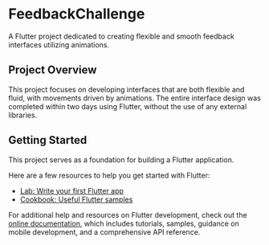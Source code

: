 # FeedbackChallenge

A Flutter project dedicated to creating flexible and smooth feedback interfaces utilizing animations.

## Project Overview

This project focuses on developing interfaces that are both flexible and fluid, with movements driven by animations. The entire interface design was completed within two days using Flutter, without the use of any external libraries.

## Getting Started

This project serves as a foundation for building a Flutter application.

Here are a few resources to help you get started with Flutter:

- [Lab: Write your first Flutter app](https://docs.flutter.dev/get-started/codelab)
- [Cookbook: Useful Flutter samples](https://docs.flutter.dev/cookbook)

For additional help and resources on Flutter development, check out the [online documentation](https://docs.flutter.dev/), which includes tutorials, samples, guidance on mobile development, and a comprehensive API reference.

